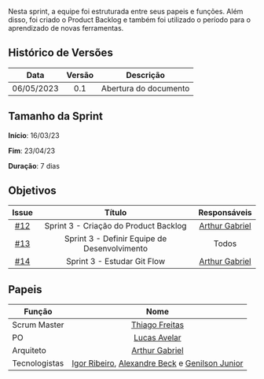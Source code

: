 Nesta sprint, a equipe foi estruturada entre seus papeis e funções. Além disso, foi criado o Product Backlog e também foi utilizado o período para o aprendizado de novas ferramentas.

## Histórico de Versões

|    Data    | Versão |       Descrição       |
| :--------: | :----: | :-------------------: |
| 06/05/2023 |  0.1   | Abertura do documento |

## Tamanho da Sprint

**Início**: 16/03/23

**Fim**: 23/04/23

**Duração**: 7 dias

## Objetivos

|                            Issue                             |              Título               |                    Responsáveis                     |
| :----------------------------------------------------------: | :-------------------------------: | :-------------------------------------------------: |
| [#12](https://github.com/fga-eps-mds/2023.1-GuiaUnB/issues/1) |  Sprint 3 - Criação do Product Backlog  | [Arthur Gabriel](https://github.com/ArthurGabrieel) |
| [#13](https://github.com/fga-eps-mds/2023.1-GuiaUnB/issues/3) | Sprint 3 - Definir Equipe de Desenvolvimento | Todos |
| [#14](https://github.com/fga-eps-mds/2023.1-GuiaUnB/issues/3) | Sprint 3 - Estudar Git Flow | [Arthur Gabriel](https://github.com/ArthurGabrieel) |


## Papeis

| Função        |                                                                           Nome                                                                            |
| ------------- | :-------------------------------------------------------------------------------------------------------------------------------------------------------: |
| Scrum Master  |                                                    [Thiago Freitas](https://github.com/thiagorfreitas)                                                    |
| PO            |                                                    [Lucas Avelar](https://github.com/LucasAvelar2711)                                                     |
| Arquiteto     |                                                    [Arthur Gabriel](https://github.com/ArthurGabrieel)                                                    |
| Tecnologistas | [Igor Ribeiro](https://github.com/igor-ribeir0), [Alexandre Beck](https://github.com/zzzBECK) e [Genilson Junior](https://github.com/GenilsonJunior99006) |